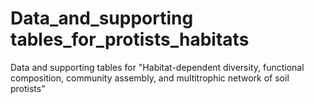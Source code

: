 # Data_and_supporting tables_for_protists_habitats
Data and supporting tables for "Habitat-dependent diversity, functional composition, community assembly, and multitrophic network of soil protists"
